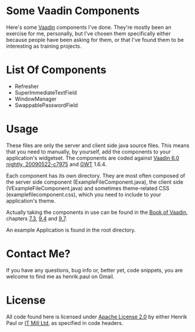 # Some Vaadin Components

Here's some [Vaadin][VC] components I've done. They're mostly been an
exercise for me, personally, but I've chosen them specifically either
because people have been asking for them, or that I've found them to be
interesting as training projects.

[VC]: http://vaadin.com

# List Of Components

* Refresher
* SuperImmediateTextField
* WindowManager
* SwappablePasswordField

# Usage

These files are only the server and client side java source files. This
means that you need to manually, by yourself, add the components to your
application's widgetset. The components are coded against [Vaadin 6.0
nightly, 20090522-c7975][V6NJAR] and [GWT][GWT] 1.6.4.

[V6NJAR]: http://vaadin.com/download/nightly/6.0/vaadin-6.0.nightly-20090522-c7975.jar
[GWT]: http://code.google.com/webtoolkit/versions.html

Each component has its own directory. They are most often composed of the
server side component (ExampleFileComponent.java), the client side
(VExampleFileComponent.java) and sometimes theme-related CSS
(examplefilecomponent.css), which you need to include to your application's
theme.

Actually taking the components in use can be found in the [Book of
Vaadin][BoV], chapters [7.3][BoV73], [9.4][BoV94] and [9.7][BoV97].

[BoV]:   http://vaadin.com/book/-/page/preface.html
[BoV73]: http://vaadin.com/book/-/page/themes.creating.html
[BoV94]: http://vaadin.com/book/-/page/gwt.widgetset.html
[BoV97]: http://vaadin.com/book/-/page/gwt.development.html

An example Application is found in the root directory.

# Contact Me?

If you have any questions, bug info or, better yet, code snippets, you are
welcome to find me as henrik.paul on Gmail.

# License

All code found here is licensed under [Apache License 2.0][AL2] by either Henrik Paul or [IT Mill Ltd][IM], as specified in code headers.

[AL2]: http://www.apache.org/licenses/LICENSE-2.0.html
[IM]:  http://itmill.com/
